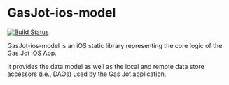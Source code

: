 # GasJot-ios-model

[![Build Status](https://travis-ci.org/evanspa/GasJot-ios-model.svg)](https://travis-ci.org/evanspa/GasJot-ios-model)

GasJot-ios-model is an iOS static library representing the core logic of the
[Gas Jot iOS App](https://github.com/evanspa/GasJot-ios).

It provides the data model as well as the local and remote data store accessors
(i.e., DAOs) used by the Gas Jot application.
